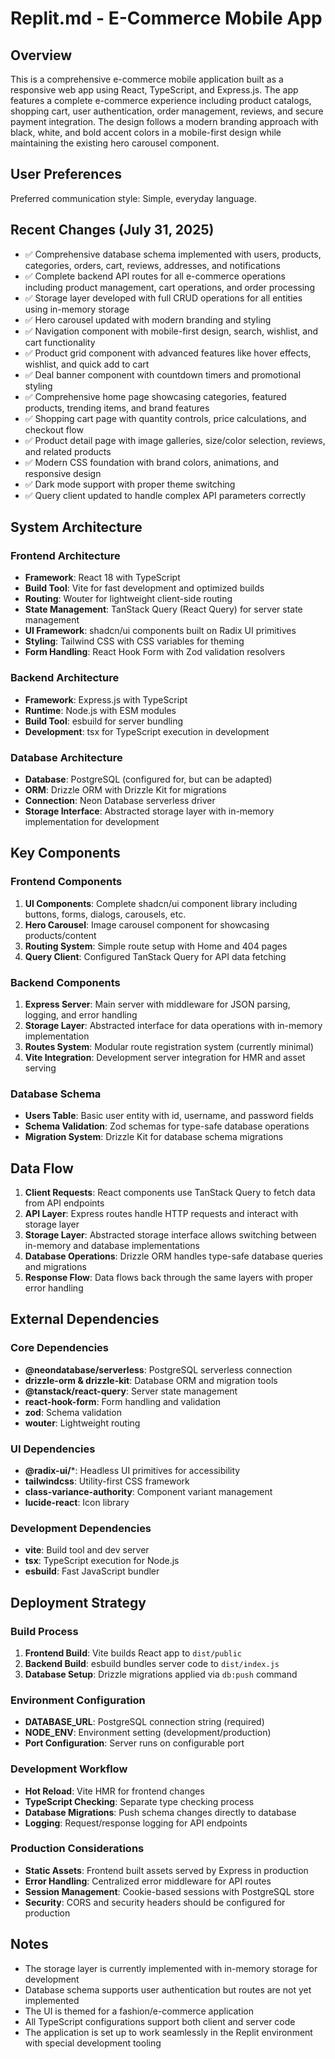 # Replit.md - E-Commerce Mobile App

## Overview

This is a comprehensive e-commerce mobile application built as a responsive web app using React, TypeScript, and Express.js. The app features a complete e-commerce experience including product catalogs, shopping cart, user authentication, order management, reviews, and secure payment integration. The design follows a modern branding approach with black, white, and bold accent colors in a mobile-first design while maintaining the existing hero carousel component.

## User Preferences

Preferred communication style: Simple, everyday language.

## Recent Changes (July 31, 2025)

- ✅ Comprehensive database schema implemented with users, products, categories, orders, cart, reviews, addresses, and notifications
- ✅ Complete backend API routes for all e-commerce operations including product management, cart operations, and order processing  
- ✅ Storage layer developed with full CRUD operations for all entities using in-memory storage
- ✅ Hero carousel updated with modern branding and styling
- ✅ Navigation component with mobile-first design, search, wishlist, and cart functionality
- ✅ Product grid component with advanced features like hover effects, wishlist, and quick add to cart
- ✅ Deal banner component with countdown timers and promotional styling
- ✅ Comprehensive home page showcasing categories, featured products, trending items, and brand features
- ✅ Shopping cart page with quantity controls, price calculations, and checkout flow
- ✅ Product detail page with image galleries, size/color selection, reviews, and related products
- ✅ Modern CSS foundation with brand colors, animations, and responsive design
- ✅ Dark mode support with proper theme switching
- ✅ Query client updated to handle complex API parameters correctly

## System Architecture

### Frontend Architecture
- **Framework**: React 18 with TypeScript
- **Build Tool**: Vite for fast development and optimized builds
- **Routing**: Wouter for lightweight client-side routing
- **State Management**: TanStack Query (React Query) for server state management
- **UI Framework**: shadcn/ui components built on Radix UI primitives
- **Styling**: Tailwind CSS with CSS variables for theming
- **Form Handling**: React Hook Form with Zod validation resolvers

### Backend Architecture
- **Framework**: Express.js with TypeScript
- **Runtime**: Node.js with ESM modules
- **Build Tool**: esbuild for server bundling
- **Development**: tsx for TypeScript execution in development

### Database Architecture
- **Database**: PostgreSQL (configured for, but can be adapted)
- **ORM**: Drizzle ORM with Drizzle Kit for migrations
- **Connection**: Neon Database serverless driver
- **Storage Interface**: Abstracted storage layer with in-memory implementation for development

## Key Components

### Frontend Components
1. **UI Components**: Complete shadcn/ui component library including buttons, forms, dialogs, carousels, etc.
2. **Hero Carousel**: Image carousel component for showcasing products/content
3. **Routing System**: Simple route setup with Home and 404 pages
4. **Query Client**: Configured TanStack Query for API data fetching

### Backend Components
1. **Express Server**: Main server with middleware for JSON parsing, logging, and error handling
2. **Storage Layer**: Abstracted interface for data operations with in-memory implementation
3. **Routes System**: Modular route registration system (currently minimal)
4. **Vite Integration**: Development server integration for HMR and asset serving

### Database Schema
- **Users Table**: Basic user entity with id, username, and password fields
- **Schema Validation**: Zod schemas for type-safe database operations
- **Migration System**: Drizzle Kit for database schema migrations

## Data Flow

1. **Client Requests**: React components use TanStack Query to fetch data from API endpoints
2. **API Layer**: Express routes handle HTTP requests and interact with storage layer
3. **Storage Layer**: Abstracted storage interface allows switching between in-memory and database implementations
4. **Database Operations**: Drizzle ORM handles type-safe database queries and migrations
5. **Response Flow**: Data flows back through the same layers with proper error handling

## External Dependencies

### Core Dependencies
- **@neondatabase/serverless**: PostgreSQL serverless connection
- **drizzle-orm & drizzle-kit**: Database ORM and migration tools
- **@tanstack/react-query**: Server state management
- **react-hook-form**: Form handling and validation
- **zod**: Schema validation
- **wouter**: Lightweight routing

### UI Dependencies
- **@radix-ui/***: Headless UI primitives for accessibility
- **tailwindcss**: Utility-first CSS framework
- **class-variance-authority**: Component variant management
- **lucide-react**: Icon library

### Development Dependencies
- **vite**: Build tool and dev server
- **tsx**: TypeScript execution for Node.js
- **esbuild**: Fast JavaScript bundler

## Deployment Strategy

### Build Process
1. **Frontend Build**: Vite builds React app to `dist/public`
2. **Backend Build**: esbuild bundles server code to `dist/index.js`
3. **Database Setup**: Drizzle migrations applied via `db:push` command

### Environment Configuration
- **DATABASE_URL**: PostgreSQL connection string (required)
- **NODE_ENV**: Environment setting (development/production)
- **Port Configuration**: Server runs on configurable port

### Development Workflow
- **Hot Reload**: Vite HMR for frontend changes
- **TypeScript Checking**: Separate type checking process
- **Database Migrations**: Push schema changes directly to database
- **Logging**: Request/response logging for API endpoints

### Production Considerations
- **Static Assets**: Frontend built assets served by Express in production
- **Error Handling**: Centralized error middleware for API routes
- **Session Management**: Cookie-based sessions with PostgreSQL store
- **Security**: CORS and security headers should be configured for production

## Notes

- The storage layer is currently implemented with in-memory storage for development
- Database schema supports user authentication but routes are not yet implemented
- The UI is themed for a fashion/e-commerce application
- All TypeScript configurations support both client and server code
- The application is set up to work seamlessly in the Replit environment with special development tooling